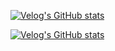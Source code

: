 [![Velog's GitHub stats](https://velog-readme-stats-git-develop-eungyeole.vercel.app/api/badge?name=hjongc)](https://velog.io/@hjongc) 

[![Velog's GitHub stats](https://velog-readme-stats.vercel.app/api?name=hjongc&tag=github)](https://velog.io/@hjongc)
